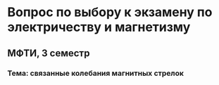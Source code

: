 # Вопрос по выбору к экзамену по электричеству и магнетизму
## МФТИ, 3 семестр
### Тема: связанные колебания магнитных стрелок
